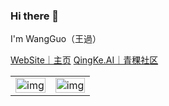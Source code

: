 
<!--
**King-Key/King-Key** is a ✨ _special_ ✨ repository because its `README.md` (this file) appears on your GitHub profile.

Here are some ideas to get you started:

- 🔭 I’m currently working on ...
- 🌱 I’m currently learning ...
- 👯 I’m looking to collaborate on ...
- 🤔 I’m looking for help with ...
- 💬 Ask me about ...
- 📫 How to reach me: ...
- 😄 Pronouns: ...
- ⚡ Fun fact: ...
  -->


### Hi there 👋

I'm WangGuo（王過）

[WebSite｜主页](https://wangguo.site/) 
[QingKe.AI｜青稞社区](https://qingkelab.github.io/talks)

|  |   |
|---|---|
|<img  alt="img" src="https://github-readme-stats.vercel.app/api?username=King-Key&show_icons=true&theme=radical)" width="100%" height="auto" />|<img alt="img" src="https://ghchart.rshah.org/409ba5/King-Key" width="100%" height="auto" />|


